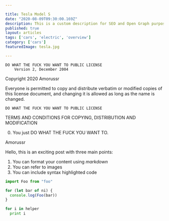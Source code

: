 ```yaml
---

title: Tesla Model S 
date: "2020-08-09T09:30:00.169Z"
description: This is a custom description for SEO and Open Graph purposes, thater than the default generated excerp. Simply add a description field to the frontmatter.
published: true
layout: articles 
tags: ['cars', 'electric', 'overview']
category: ['cars'] 
featuredImage: tesla.jpg

---
```


    DO WHAT THE FUCK YOU WANT TO PUBLIC LICENSE
        Version 2, December 2004

Copyright 2020 Amorussr

Everyone is permitted to copy and distribute verbatim or modified
copies of this license document, and changing it is allowed as long
as the name is changed.

    DO WHAT THE FUCK YOU WANT TO PUBLIC LICENSE
TERMS AND CONDITIONS FOR COPYING, DISTRIBUTION AND MODIFICATION

 0. You just DO WHAT THE FUCK YOU WANT TO.

Amorussr

Hello, this is an exciting post with three main points:

1. You can format your content using *markdown*
2. You can refer to images
3. You can include syntax highlighted code


```javascript
import Foo from "foo"

for (let bar of ni) {
  console.log(Foo(bar))
}
```

```python
for i in helper
  print i
```
